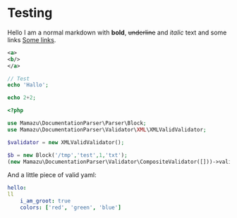 # Testing
Hello I am a normal markdown with **bold**, ~~underline~~ and _italic_ text and some links <a href="#">Some links</a>.

```xml
<a>
<b/>
</a>
```

```php
// Test
echo 'Hallo';

echo 2+2;
```

```php
<?php

use Mamazu\DocumentationParser\Parser\Block;
use Mamazu\DocumentationParser\Validator\XML\XMLValidValidator;

$validator = new XMLValidValidator();

$b = new Block('/tmp','test',1,'txt');
(new Mamazu\DocumentationParser\Validator\CompositeValidator([]))->validate($b);
```

And a little piece of valid yaml:
```yaml
hello:
ll
    i_am_groot: true
    colors: ['red', 'green', 'blue']
```
